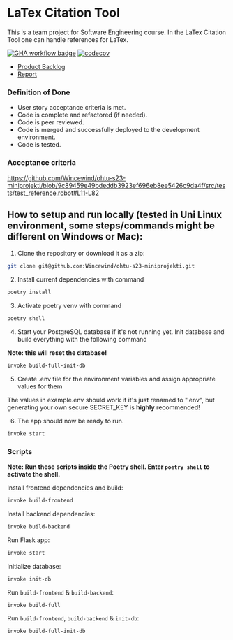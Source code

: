 # LaTex Citation Tool
This is a team project for Software Engineering course. In the LaTex Citation Tool one can handle references for LaTex.

[![GHA workflow badge](https://github.com/Wincewind/ohtu-s23-miniprojekti/workflows/CI/badge.svg)](https://github.com/Wincewind/ohtu-s23-miniprojekti/actions/workflows/main.yml)
[![codecov](https://codecov.io/gh/Wincewind/ohtu-s23-miniprojekti/graph/badge.svg?token=NT9QQT7HRH)](https://codecov.io/gh/Wincewind/ohtu-s23-miniprojekti)

- [Product Backlog](https://docs.google.com/spreadsheets/d/e/2PACX-1vTFMWHkg-GeTz5WsSQdvTTTKeWg1X4EbmagzSqQpQGtWI-dL88LgfhepvqFQfgGQxLHZ2dLskBmxhSG/pubhtml)
- [Report](https://docs.google.com/document/d/1rXHWag1vlLPaSCpB2BhSwBzeSAye_0TEE-cLvf9H1l0/edit)

### Definition of Done

- User story acceptance criteria is met.
- Code is complete and refactored (if needed).
- Code is peer reviewed.
- Code is merged and successfully deployed to the development environment.
- Code is tested.

### Acceptance criteria
<!--#L11-#L82-->
https://github.com/Wincewind/ohtu-s23-miniprojekti/blob/9c89459e49bdeddb3923ef696eb8ee5426c9da4f/src/tests/test_reference.robot#L11-L82


## How to setup and run locally (tested in Uni Linux environment, some steps/commands might be different on Windows or Mac):

1.  Clone the repository or download it as a zip:

```bash
git clone git@github.com:Wincewind/ohtu-s23-miniprojekti.git
```

2. Install current dependencies with command

```bash
poetry install
```

3. Activate poetry venv with command

```bash
poetry shell
```

4.  Start your PostgreSQL database if it's not running yet. Init database and build everything with the following command

**Note: this will reset the database!**

```bash
invoke build-full-init-db
```

5.  Create .env file for the environment variables and assign appropriate values for them

The values in example.env should work if it's just renamed to ".env", but generating your own secure SECRET_KEY is **highly** recommended!

6.  The app should now be ready to run.

```bash
invoke start
```

### Scripts

**Note: Run these scripts inside the Poetry shell. Enter `poetry shell` to activate the shell.**

Install frontend dependencies and build:

```bash
invoke build-frontend
```

Install backend dependencies:

```bash
invoke build-backend
```

Run Flask app:

```bash
invoke start
```

Initialize database:

```bash
invoke init-db
```

Run `build-frontend` & `build-backend`:

```bash
invoke build-full
```

Run `build-frontend`, `build-backend` & `init-db`:

```bash
invoke build-full-init-db
```

